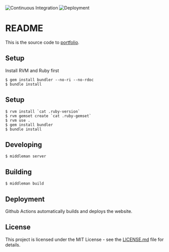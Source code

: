 
![Continuous Integration](https://github.com/floriandejonckheere/portfolio/workflows/Continuous%20Integration/badge.svg)
![Deployment](https://img.shields.io/github/deployments/floriandejonckheere/portfolio/production?label=Deployment)

# README

This is the source code to [portfolio](https://florian.dejonckhee.re/).

## Setup

Install RVM and Ruby first

```
$ gem install bundler --no-ri --no-rdoc
$ bundle install
```

## Setup

```
$ rvm install `cat .ruby-version`
$ rvm gemset create `cat .ruby-gemset`
$ rvm use .
$ gem install bundler
$ bundle install
```

## Developing

```
$ middleman server
```

## Building

```
$ middleman build
```

## Deployment

Github Actions automatically builds and deploys the website.

## License

This project is licensed under the MIT License - see the [LICENSE.md](LICENSE.md) file for details.
